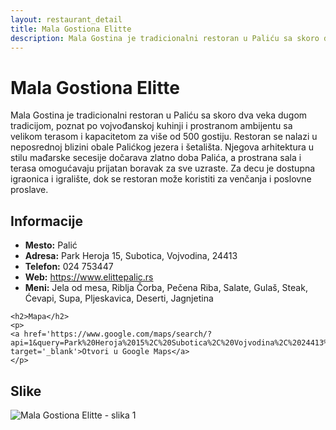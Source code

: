 ```yaml
---
layout: restaurant_detail
title: Mala Gostiona Elitte
description: Mala Gosti­na je tradicionalni restoran u Paliću sa skoro dva veka dugom tradicijom, poznat po vojvođanskoj kuhinji i prostranom ambijentu sa velikom terasom i kapacitetom za više od 500 gostiju. Restoran se nalazi u neposrednoj blizini obale Palićkog jezera i šetališta. Njegova arhitektura u stilu mađarske secesije dočarava zlatno doba Palića, a prostrana sala i terasa omogućavaju prijatan boravak za sve uzraste. Za decu je dostupna igraonica i igralište, dok se restoran može koristiti za venčanja i poslovne proslave.
---
```


# Mala Gostiona Elitte
<p class="description">Mala Gosti­na je tradicionalni restoran u Paliću sa skoro dva veka dugom tradicijom, poznat po vojvođanskoj kuhinji i prostranom ambijentu sa velikom terasom i kapacitetom za više od 500 gostiju. Restoran se nalazi u neposrednoj blizini obale Palićkog jezera i šetališta. Njegova arhitektura u stilu mađarske secesije dočarava zlatno doba Palića, a prostrana sala i terasa omogućavaju prijatan boravak za sve uzraste. Za decu je dostupna igraonica i igralište, dok se restoran može koristiti za venčanja i poslovne proslave.</p>

<div class="left-column text-content">
    <h2>Informacije</h2>
    <ul>
        <li><strong>Mesto:</strong> Palić</li>
        <li><strong>Adresa:</strong> Park Heroja 15, Subotica, Vojvodina, 24413</li>
        <li><strong>Telefon:</strong> 024 753447</li>
        <li><strong>Web:</strong> <a href='https://www.elittepalic.rs' target='_blank'>https://www.elittepalic.rs</a></li>
        <li><strong>Meni:</strong> Jela od mesa, Riblja Čorba, Pečena Riba, Salate, Gulaš, Steak, Ćevapi, Supa, Pljeskavica, Deserti, Jagnjetina</li>
    </ul>

    <h2>Mapa</h2>
    <p>
    <a href='https://www.google.com/maps/search/?api=1&query=Park%20Heroja%2015%2C%20Subotica%2C%20Vojvodina%2C%2024413%2C%20Pali%C4%87' target='_blank'>Otvori u Google Maps</a>
    </p>
</div>

<div class="right-column">
    <h2>Slike</h2>
    <div class="images-grid">
<img src='https://raw.githubusercontent.com/Gde-Jesti/images/refs/heads/main/Mala-gostiona-1.webp' alt='Mala Gostiona Elitte - slika 1'>
    </div>
</div>